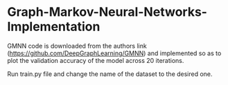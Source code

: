 # Graph-Markov-Neural-Networks-Implementation
GMNN code is downloaded from the authors link (https://github.com/DeepGraphLearning/GMNN) and implemented so as to plot the validation accuracy of the model across 20 iterations. 

Run train.py file and change the name of the dataset to the desired one. 
